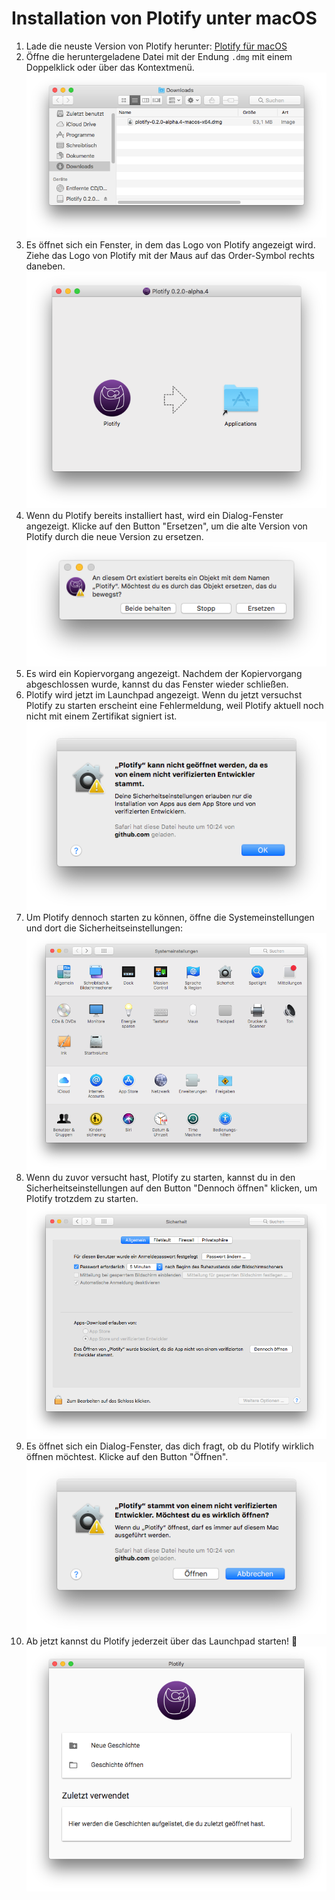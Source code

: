 # Installation von Plotify unter macOS

1. Lade die neuste Version von Plotify herunter: [Plotify für macOS](https://github.com/plotify/plotify/releases/download/v0.2.0-alpha.5/plotify-0.2.0-alpha.5-macos-x64.dmg)
2. Öffne die heruntergeladene Datei mit der Endung `.dmg` mit einem Doppelklick oder über das Kontextmenü.<br />![](open-dmg.png)
3. Es öffnet sich ein Fenster, in dem das Logo von Plotify angezeigt wird. Ziehe das Logo von Plotify mit der Maus auf das Order-Symbol rechts daneben.<br />![](install.png)
4. Wenn du Plotify bereits installiert hast, wird ein Dialog-Fenster angezeigt.
   Klicke auf den Button "Ersetzen", um die alte Version von Plotify durch die neue Version zu ersetzen.<br />
   ![](replace.png)
5. Es wird ein Kopiervorgang angezeigt. Nachdem der Kopiervorgang abgeschlossen wurde, kannst du das Fenster wieder schließen.
6. Plotify wird jetzt im Launchpad angezeigt. Wenn du jetzt versuchst Plotify zu starten erscheint eine Fehlermeldung, weil Plotify aktuell noch nicht mit einem Zertifikat signiert ist.<br />![](can-not-start.png)
7. Um Plotify dennoch starten zu können, öffne die Systemeinstellungen und dort die Sicherheitseinstellungen:<br />![](system-settings.png)
8. Wenn du zuvor versucht hast, Plotify zu starten, kannst du in den Sicherheitseinstellungen auf den Button "Dennoch öffnen" klicken, um Plotify trotzdem zu starten.<br />![](security-settings.png)
9. Es öffnet sich ein Dialog-Fenster, das dich fragt, ob du Plotify wirklich öffnen möchtest. Klicke auf den Button "Öffnen".<br />![](allow.png)
10. Ab jetzt kannst du Plotify jederzeit über das Launchpad starten! :tada:<br />![](started.png)
